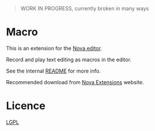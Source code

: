 > WORK IN PROGRESS, currently broken in many ways

# Macro

This is an extension for the [Nova editor](https://nova.app).

Record and play text editing as macros in the editor.

See the internal [README](/Macro.novaextension/README.md) for more info.

Recommended download from [Nova Extensions](https://extensions.panic.com/extensions/com.gingerbeardman/com.gingerbeardman.macro/) website.

# Licence

[LGPL](/LICENSE)
